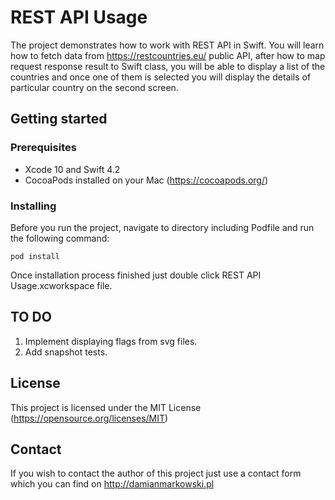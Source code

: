 # REST API Usage

The project demonstrates how to work with REST API in Swift. You will learn how to fetch data from https://restcountries.eu/ public API, after how to map request response result to Swift class, you will be able to display a list of the countries and once one of them is selected you will display the details of particular country on the second screen.

## Getting started

### Prerequisites

- Xcode 10 and Swift 4.2
- CocoaPods installed on your Mac (https://cocoapods.org/)

### Installing

Before you run the project, navigate to directory including Podfile and run the following command: 


```
pod install
```

Once installation process finished just double click REST API Usage.xcworkspace file.

## TO DO

1. Implement displaying flags from svg files.
2. Add snapshot tests.

## License

This project is licensed under the MIT License (https://opensource.org/licenses/MIT)

## Contact

If you wish to contact the author of this project just use a contact form which you can find on http://damianmarkowski.pl